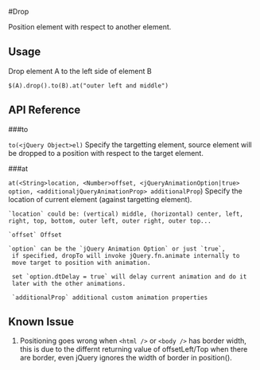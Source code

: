 #Drop

Position element with respect to another element.

## Usage ##

Drop element A to the left side of element B

`$(A).drop().to(B).at("outer left and middle")`

## API Reference ##

###to

`to(<jQuery Object>el)` Specify the targetting element, source element will be dropped to a position with respect to the target element.

###at

`at(<String>location, <Number>offset, <jQueryAnimationOption|true> option, <additionaljQueryAnimationProp> additionalProp`) Specify the location of current element (against targetting element).

    `location` could be: (vertical) middle, (horizontal) center, left, right, top, bottom, outer left, outer right, outer top...

    `offset` Offset

    `option` can be the `jQuery Animation Option` or just `true`,
     if specified, dropTo will invoke jQuery.fn.animate internally to
     move target to position with animation.

     set `option.dtDelay = true` will delay current animation and do it
     later with the other animations.

     `additionalProp` additional custom animation properties

## Known Issue ##

1. Positioning goes wrong when `<html />` or `<body />` has border width, this is due to the differnt returning value of offsetLeft/Top when there are border, even jQuery ignores the width of border in position().
